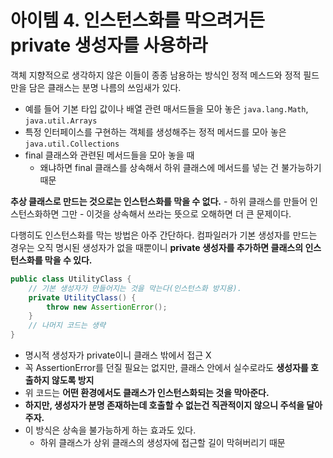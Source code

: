 # 아이템 4. 인스턴스화를 막으려거든 private 생성자를 사용하라

객체 지향적으로 생각하지 않은 이들이 종종 남용하는 방식인 정적 메스드와 정적 필드만을 담은 클래스는
분명 나름의 쓰임새가 있다.
- 예를 들어 기본 타입 값이나 배열 관련 매서드들을 모아 놓은 `java.lang.Math`, `java.util.Arrays`
- 특정 인터페이스를 구현하는 객체를 생성해주는 정적 메서드를 모아 놓은 `java.util.Collections`
- final 클래스와 관련된 메서드들을 모아 놓을 때
	- 왜냐하면 final 클래스를 상속해서 하위 클래스에 메서드를 넣는 건 불가능하기 때문

**추상 클래스로 만드는 것으로는 인스턴스화를 막을 수 없다.**
	- 하위 클래스를 만들어 인스턴스화하면 그만
	- 이것을 상속해서 쓰라는 뜻으로 오해하면 더 큰 문제이다.

다행히도 인스턴스화를 막는 방법은 아주 간단하다.
컴파일러가 기본 생성자를 만드는 경우는 오직 명시된 생성자가 없을 때뿐이니
**private 생성자를 추가하면 클래스의 인스턴스화를 막을 수 있다.**

```java
public class UtilityClass {
    // 기본 생성자가 만들어지는 것을 막는다(인스턴스화 방지용).
    private UtilityClass() {
        throw new AssertionError();
    }
    // 나머지 코드는 생략
}
```

- 명시적 생성자가 private이니 클래스 밖에서 접근 X
- 꼭 AssertionError를 던질 필요는 없지만, 클래스 안에서 실수로라도 **생성자를 호출하지 않도록 방지**
- 위 코드는 **어떤 환경에서도 클래스가 인스턴스화되는 것을 막아준다.**
- **하지만, 생성자가 분명 존재하는데 호출할 수 없는건 직관적이지 않으니 주석을 달아주자.**
- 이 방식은 상속을 불가능하게 하는 효과도 있다.
	- 하위 클래스가 상위 클래스의 생성자에 접근할 길이 막혀버리기 때문
